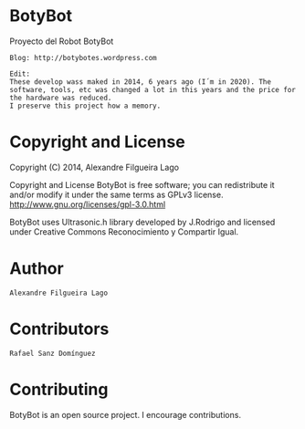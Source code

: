 BotyBot
=======

Proyecto del Robot BotyBot


    Blog: http://botybotes.wordpress.com

    Edit:
    These develop wass maked in 2014, 6 years ago (I´m in 2020). The software, tools, etc was changed a lot in this years and the price for the hardware was reduced.
    I preserve this project how a memory.


Copyright and License
=====================

Copyright (C) 2014, Alexandre Filgueira Lago

Copyright and License BotyBot is free software; you can redistribute it and/or modify it under the same terms as GPLv3 license. http://www.gnu.org/licenses/gpl-3.0.html

BotyBot uses Ultrasonic.h library developed by J.Rodrigo and licensed under Creative Commons Reconocimiento y Compartir Igual.

Author
======

    Alexandre Filgueira Lago

Contributors
============

    Rafael Sanz Domínguez

Contributing
============

BotyBot is an open source project. I encourage contributions.


